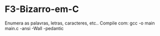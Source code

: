 # F3-Bizarro-em-C
 Enumera as palavras, letras, caracteres, etc.. Compile com: gcc -o main main.c -ansi -Wall -pedantic
